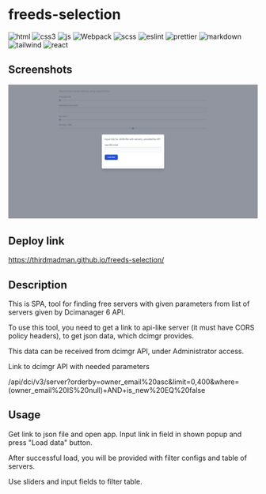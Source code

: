 # freeds-selection

![html](https://img.shields.io/badge/HTML5-E34F26?style=for-the-badge&logo=html5&logoColor=white) ![css3](https://img.shields.io/badge/CSS3-1572B6?style=for-the-badge&logo=css3&logoColor=white) ![js](https://img.shields.io/badge/JavaScript-F7DF1E?style=for-the-badge&logo=javascript&logoColor=black) ![Webpack](https://img.shields.io/badge/webpack-%238DD6F9.svg?style=for-the-badge&logo=webpack&logoColor=black) ![scss](https://img.shields.io/badge/SCss-CC6699?style=for-the-badge&logo=sass&logoColor=white) ![eslint](https://img.shields.io/badge/eslint-3A33D1?style=for-the-badge&logo=eslint&logoColor=white) ![prettier](https://img.shields.io/badge/prettier-1A2C34?style=for-the-badge&logo=prettier&logoColor=F7BA3E) ![markdown](https://img.shields.io/badge/Markdown-000000?style=for-the-badge&logo=markdown&logoColor=white) ![tailwind](https://img.shields.io/badge/Tailwind_CSS-38B2AC?style=for-the-badge&logo=tailwind-css&logoColor=white) ![react](https://img.shields.io/badge/React-20232A?style=for-the-badge&logo=react&logoColor=61DAFB)

## Screenshots

![freeds-selection-input-popup-screen](freeds-selection-input-popup-screen.png)

## Deploy link

<https://thirdmadman.github.io/freeds-selection/>

## Description

This is SPA, tool for finding free servers with given parameters from list of servers given by Dcimanager 6 API.

To use this tool, you need to get a link to api-like server (it must have CORS policy headers), to get json data, which dcimgr provides.

This data can be received from dcimgr API, under Administrator access.

Link to dcimgr API with needed parameters

/api/dci/v3/server?orderby=owner_email%20asc&limit=0,400&where=(owner_email%20IS%20null)+AND+is_new%20EQ%20false

## Usage

Get link to json file and open app. Input link in field in shown popup and press "Load data" button.

After successful load, you will be provided with filter configs and table of servers.

Use sliders and input fields to filter table.

